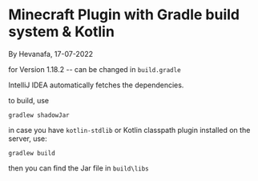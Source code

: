 # Minecraft Plugin with Gradle build system &amp; Kotlin
By Hevanafa, 17-07-2022

for Version 1.18.2 -- can be changed in `build.gradle`

IntelliJ IDEA automatically fetches the dependencies.

to build, use
```
gradlew shadowJar
```

in case you have `kotlin-stdlib` or Kotlin classpath plugin installed on the server, use:
```
gradlew build
```

then you can find the Jar file in `build\libs`


